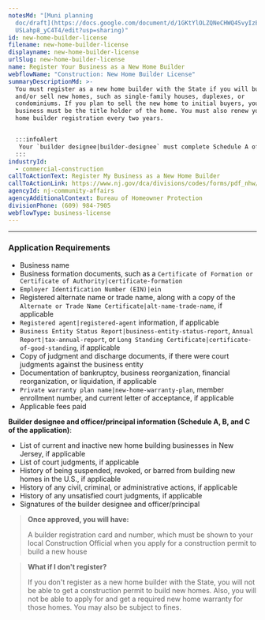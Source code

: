 ```yaml
---
notesMd: "[Muni planning
  doc/draft](https://docs.google.com/document/d/1GKtYlOLZQNeCHWQ4SvyIzEqNmYDECE\
  USLahp8_yC4T4/edit?usp=sharing)"
id: new-home-builder-license
filename: new-home-builder-license
displayname: new-home-builder-license
urlSlug: new-home-builder-license
name: Register Your Business as a New Home Builder
webflowName: "Construction: New Home Builder License"
summaryDescriptionMd: >-
  You must register as a new home builder with the State if you will build
  and/or sell new homes, such as single-family houses, duplexes, or
  condominiums. If you plan to sell the new home to initial buyers, you or your
  business must be the title holder of the home. You must also renew your new
  home builder registration every two years.


  :::infoAlert 
   Your `builder designee|builder-designee` must complete Schedule A of the application. All officers or principals with at least 10% interest in the business must complete Schedule B and C of the application.
  :::
industryId:
  - commercial-construction
callToActionText: Register My Business as a New Home Builder
callToActionLink: https://www.nj.gov/dca/divisions/codes/forms/pdf_nhw/nhwprenew.pdf
agencyId: nj-community-affairs
agencyAdditionalContext: Bureau of Homeowner Protection
divisionPhone: (609) 984-7905
webflowType: business-license
---
```


---

### Application Requirements

* Business name
* Business formation documents, such as a `Certificate of Formation or Certificate of Authority|certificate-formation` 
*  `Employer Identification Number (EIN)|ein` 
* Registered alternate name or trade name, along with a copy of the `Alternate or Trade Name Certificate|alt-name-trade-name`, if applicable
*  `Registered agent|registered-agent` information, if applicable
* `Business Entity Status Report|business-entity-status-report`, `Annual Report|tax-annual-report`, or `Long Standing Certificate|certificate-of-good-standing`, if applicable
* Copy of judgment and discharge documents, if there were court judgments against the business entity
* Documentation of bankruptcy, business reorganization, financial reorganization, or liquidation, if applicable
*  `Private warranty plan name|new-home-warranty-plan`, member enrollment number, and current letter of acceptance, if applicable
* Applicable fees paid

**Builder designee and officer/principal information (Schedule A, B, and C of the application)**:

* List of current and inactive new home building businesses in New Jersey, if applicable
* List of court judgments, if applicable
* History of being suspended, revoked, or barred from building new homes in the U.S., if applicable
* History of any civil, criminal, or administrative actions, if applicable
* History of any unsatisfied court judgments, if applicable
* Signatures of the builder designee and officer/principal

> **Once approved, you will have:**
>
> A builder registration card and number, which must be shown to your local Construction Official when you apply for a construction permit to build a new house
>

> **What if I don't register?**
>
> If you don't register as a new home builder with the State, you will not be able to get a construction permit to build new homes. Also, you will not be able to apply for and get a required new home warranty for those homes. You may also be subject to fines.
